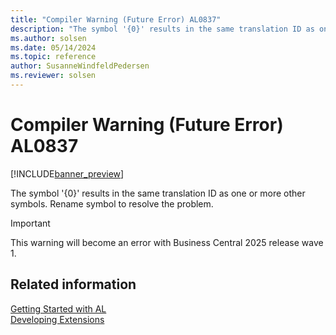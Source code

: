 ```yaml
---
title: "Compiler Warning (Future Error) AL0837"
description: "The symbol '{0}' results in the same translation ID as one or more other symbols."
ms.author: solsen
ms.date: 05/14/2024
ms.topic: reference
author: SusanneWindfeldPedersen
ms.reviewer: solsen
---
```

[//]: # (START>DO_NOT_EDIT)
[//]: # (IMPORTANT:Do not edit any of the content between here and the END>DO_NOT_EDIT.)
[//]: # (Any modifications should be made in the .xml files in the ModernDev repo.)
# Compiler Warning (Future Error) AL0837

[!INCLUDE[banner_preview](../includes/banner_preview.md)]

The symbol '{0}' results in the same translation ID as one or more other symbols. Rename symbol to resolve the problem.


> [!IMPORTANT]
> This warning will become an error with Business Central 2025 release wave 1.  

[//]: # (IMPORTANT: END>DO_NOT_EDIT)
## Related information  
[Getting Started with AL](../devenv-get-started.md)  
[Developing Extensions](../devenv-dev-overview.md)  